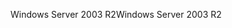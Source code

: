 <span data-ttu-id="eb23e-101">Windows Server 2003 R2</span><span class="sxs-lookup"><span data-stu-id="eb23e-101">Windows Server 2003 R2</span></span>